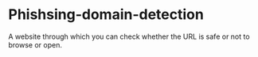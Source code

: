 # Phishsing-domain-detection
A website through which you can check whether the URL is safe or not to browse or open.
